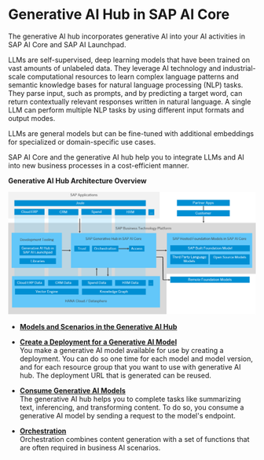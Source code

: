 <!-- loio7db524ee75e74bf8b50c167951fe34a5 -->

# Generative AI Hub in SAP AI Core

The generative AI hub incorporates generative AI into your AI activities in SAP AI Core and SAP AI Launchpad.

LLMs are self-supervised, deep learning models that have been trained on vast amounts of unlabeled data. They leverage AI technology and industrial-scale computational resources to learn complex language patterns and semantic knowledge bases for natural language processing \(NLP\) tasks. They parse input, such as prompts, and by predicting a target word, can return contextually relevant responses written in natural language. A single LLM can perform multiple NLP tasks by using different input formats and output modes.

LLMs are general models but can be fine-tuned with additional embeddings for specialized or domain-specific use cases.

SAP AI Core and the generative AI hub help you to integrate LLMs and AI into new business processes in a cost-efficient manner.

  
  
**Generative AI Hub Architecture Overview**

![](images/LLM_Infrastructure_8b7110e.png "Generative AI Hub Architecture Overview")

-   **[Models and Scenarios in the Generative AI Hub](models-and-scenarios-in-the-generative-ai-hub-729dd9e.md)**  

-   **[Create a Deployment for a Generative AI Model](create-a-deployment-for-a-generative-ai-model-b32e7a8.md "You make a generative AI model available for use by creating a deployment. You can do so one time for each model and model version, and
		for each resource group that you want to use with generative AI hub. The deployment
		URL that is generated can be reused.")**  
You make a generative AI model available for use by creating a deployment. You can do so one time for each model and model version, and for each resource group that you want to use with generative AI hub. The deployment URL that is generated can be reused.
-   **[Consume Generative AI Models](consume-generative-ai-models-bf0373b.md "The generative AI hub helps you
		to complete tasks like summarizing text, inferencing, and transforming content. To do so,
		you consume a generative AI model by sending a request to the model's endpoint.")**  
The generative AI hub helps you to complete tasks like summarizing text, inferencing, and transforming content. To do so, you consume a generative AI model by sending a request to the model's endpoint.
-   **[Orchestration](orchestration-cdd4847.md "Orchestration combines content generation with a set of functions that are often required in business AI scenarios.")**  
Orchestration combines content generation with a set of functions that are often required in business AI scenarios.

